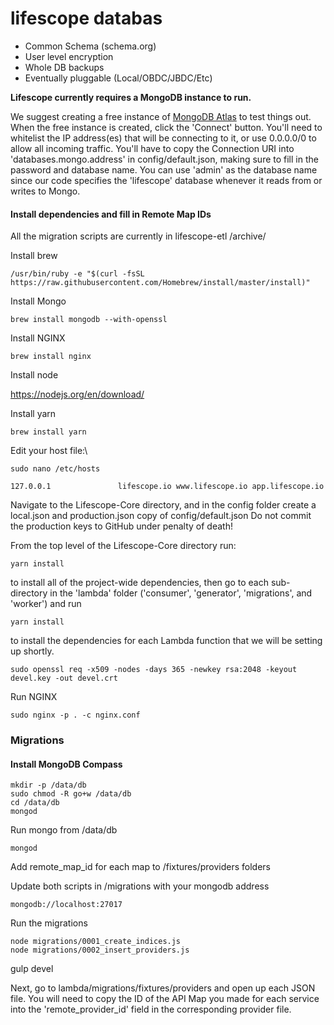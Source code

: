 # lifescope databas

* Common Schema (schema.org)
* User level encryption
* Whole DB backups
* Eventually pluggable (Local/OBDC/JBDC/Etc)

**Lifescope currently requires a MongoDB instance to run.**

We suggest creating a free instance of [MongoDB Atlas](https://www.mongodb.com/cloud/atlas) to test things out. When the free instance is created, click the 'Connect' button. You'll need to whitelist the IP address(es) that will be connecting to it, or use 0.0.0.0/0 to allow all incoming traffic. You'll have to copy the Connection URI into 'databases.mongo.address' in config/default.json, making sure to fill in the password and database name. You can use 'admin' as the database name since our code specifies the 'lifescope' database whenever it reads from or writes to Mongo.

#### Install dependencies and fill in Remote Map IDs

All the migration scripts are currently in lifescope-etl /archive/

Install brew

`/usr/bin/ruby -e "$(curl -fsSL https://raw.githubusercontent.com/Homebrew/install/master/install)"`

Install Mongo

`brew install mongodb --with-openssl`

Install NGINX

`brew install nginx`

Install node

https://nodejs.org/en/download/

Install yarn

`brew install yarn`

Edit your host file:\

`sudo nano /etc/hosts`

`127.0.0.1               lifescope.io www.lifescope.io app.lifescope.io`

Navigate to the Lifescope-Core directory, and in the config folder
create a local.json and production.json copy of config/default.json
Do not commit the production keys to GitHub under penalty of death!


From the top level of the Lifescope-Core directory run:

`yarn install`

to install all of the project-wide dependencies, then go to each sub-directory in the 'lambda' folder ('consumer', 'generator', 'migrations', and 'worker') and run

`yarn install`

to install the dependencies for each Lambda function that we will be setting up shortly.

`sudo openssl req -x509 -nodes -days 365 -newkey rsa:2048 -keyout devel.key -out devel.crt`

Run NGINX

`sudo nginx -p . -c nginx.conf`


### Migrations

#### Install MongoDB Compass

```
mkdir -p /data/db
sudo chmod -R go+w /data/db
cd /data/db
mongod
```

Run mongo from /data/db

`mongod`

Add remote_map_id for each map to /fixtures/providers folders

Update both scripts in /migrations with your mongodb address

`mongodb://localhost:27017`

Run the migrations

```
node migrations/0001_create_indices.js
node migrations/0002_insert_providers.js
```

gulp devel

Next, go to lambda/migrations/fixtures/providers and open up each JSON file.
You will need to copy the ID of the API Map you made for each service into the 'remote_provider_id' field in the corresponding provider file.
<!--stackedit_data:
eyJoaXN0b3J5IjpbLTE4NDA4NTIwOTldfQ==
-->